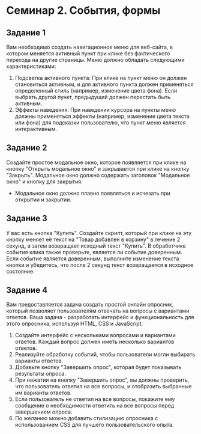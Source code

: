 # Семинар 2. События, формы

## Задание 1
Вам необходимо создать навигационное меню для веб-сайта, в котором меняется активный пункт при клике без фактического перехода на другие страницы. Меню должно обладать следующими характеристиками:
1. Подсветка активного пункта: При клике на пункт меню он должен становиться активным, и для активного пункта должен применяться определенный стиль (например, изменение цвета фона). Если выбрать другой пункт, предыдущий должен перестать быть активным.
2. Эффекты наведения: При наведении курсора на пункты меню должны применяться эффекты (например, изменение цвета текста или фона) для подсказки пользователю, что пункт меню является интерактивным.


## Задание 2
Создайте простое модальное окно, которое появляется при клике на кнопку "Открыть модальное окно" и закрывается при клике на кнопку "Закрыть". Модальное окно должно содержать заголовок "Модальное окно" и кнопку для закрытия.
* Модальное окно должно плавно появляться и исчезать при открытии и закрытии.


## Задание 3
У вас есть кнопка "Купить". Создайте скрипт, который при клике на эту кнопку меняет её текст на "Товар добавлен в корзину" в течение 2 секунд, а затем возвращает исходный текст "Купить". В обработчике события клика также проверьте, является ли событие доверенным. Если событие является доверенным, выполните изменение текста кнопки и убедитесь, что после 2 секунд текст возвращается в исходное состояние.


## Задание 4
Вам предоставляется задача создать простой онлайн опросник, который позволяет пользователям отвечать на вопросы с вариантами ответов. Ваша задача - разработать интерфейс и функциональность для этого опросника, используя HTML, CSS и JavaScript.
1. Создайте интерфейс с несколькими вопросами и вариантами ответов. Каждый вопрос должен иметь несколько вариантов ответов.
2. Реализуйте обработку событий, чтобы пользователи могли выбирать варианты ответов.
3. Добавьте кнопку "Завершить опрос", которая будет показывать результаты опроса.
4. При нажатии на кнопку "Завершить опрос", вы должны проверить, что пользователь ответил на все вопросы, и отобразить выбранные им варианты ответов.
5. Если пользователь не ответил на все вопросы, покажите ему сообщение о необходимости ответить на все вопросы перед завершением опроса.
6. По желанию можно добавить стилизацию опросника с использованием CSS для лучшего пользовательского опыта.